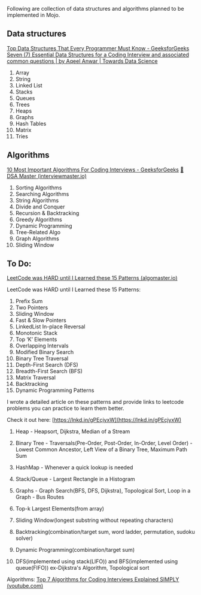 Following are collection of data structures and algorithms planned to be implemented in Mojo.

## Data structures

[Top Data Structures That Every Programmer Must Know - GeeksforGeeks](https://www.geeksforgeeks.org/top-data-structures-that-every-programmer-must-know/)
[Seven (7) Essential Data Structures for a Coding Interview and associated common questions | by Aqeel Anwar | Towards Data Science](https://towardsdatascience.com/seven-7-essential-data-structures-for-a-coding-interview-and-associated-common-questions-72ceb644290)


1. Array
2. String
3. Linked List
4. Stacks
5. Queues
6. Trees
7. Heaps
8. Graphs
9. Hash Tables
10. Matrix
11. Tries

## Algorithms
[10 Most Important Algorithms For Coding Interviews - GeeksforGeeks](https://www.geeksforgeeks.org/algorithms-for-interviews/)
[🚀 DSA Master (interviewmaster.io)](https://www.interviewmaster.io/p/dsa-master)


1. Sorting Algorithms
2. Searching Algorithms
3. String Algorithms
4. Divide and Conquer
5. Recursion & Backtracking
6. Greedy Algorithms
7. Dynamic Programming
8. Tree-Related Algo
9. Graph Algorithms
10. Sliding Window


## To Do:
[LeetCode was HARD until I Learned these 15 Patterns (algomaster.io)](https://blog.algomaster.io/p/15-leetcode-patterns)

LeetCode was HARD until I Learned these 15 Patterns:  
  
1. Prefix Sum  
2. Two Pointers  
3. Sliding Window  
4. Fast & Slow Pointers  
5. LinkedList In-place Reversal  
6. Monotonic Stack  
7. Top ‘K’ Elements  
8. Overlapping Intervals  
9. Modified Binary Search  
10. Binary Tree Traversal  
11. Depth-First Search (DFS)  
12. Breadth-First Search (BFS)  
13. Matrix Traversal  
14. Backtracking  
15. Dynamic Programming Patterns  
  
I wrote a detailed article on these patterns and provide links to leetcode problems you can practice to learn them better.  
  
Check it out here: [https://lnkd.in/gPEcjyxW](https://lnkd.in/gPEcjyxW)

1. Heap - Heapsort, Dijkstra, Median of a Stream
2. Binary Tree - Traversals(Pre-Order, Post-Order, In-Order, Level Order) - Lowest Common Ancestor, Left View of a Binary Tree, Maximum Path Sum 
3. HashMap - Whenever a quick lookup is needed
4. Stack/Queue - Largest Rectangle in a Histogram
5. Graphs - Graph Search(BFS, DFS, Dijkstra), Topological Sort, Loop in a Graph - Bus Routes

1. Top-k Largest Elements(from array)
2. Sliding Window(longest substring without repeating characters) 
3. Backtracking(combination/target sum, word ladder, permutation, sudoku solver)
4. Dynamic Programming(combination/target sum)
5. DFS(implemented using stack(LIFO)) and BFS(implemented using queue(FIFO)) ex-Dijkstra's Algorithm, Topological sort


Algorithms:
[Top 7 Algorithms for Coding Interviews Explained SIMPLY (youtube.com)](https://www.youtube.com/watch?v=kp3fCihUXEg)
